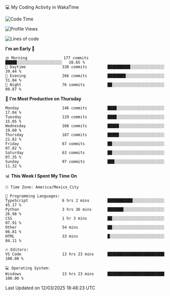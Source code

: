 💻 My Coding Activity in WakaTime
<!--START_SECTION:waka-->
![Code Time](http://img.shields.io/badge/Code%20Time-290%20hrs%2043%20mins-blue)

![Profile Views](http://img.shields.io/badge/Profile%20Views-1-blue)

![Lines of code](https://img.shields.io/badge/From%20Hello%20World%20I%27ve%20Written-1.9%20million%20lines%20of%20code-blue)

**I'm an Early 🐤** 

```text
🌞 Morning                177 commits         █████░░░░░░░░░░░░░░░░░░░░   20.65 % 
🌆 Daytime                338 commits         ██████████░░░░░░░░░░░░░░░   39.44 % 
🌃 Evening                266 commits         ████████░░░░░░░░░░░░░░░░░   31.04 % 
🌙 Night                  76 commits          ██░░░░░░░░░░░░░░░░░░░░░░░   08.87 % 
```
📅 **I'm Most Productive on Thursday** 

```text
Monday                   146 commits         ████░░░░░░░░░░░░░░░░░░░░░   17.04 % 
Tuesday                  129 commits         ████░░░░░░░░░░░░░░░░░░░░░   15.05 % 
Wednesday                168 commits         █████░░░░░░░░░░░░░░░░░░░░   19.60 % 
Thursday                 187 commits         █████░░░░░░░░░░░░░░░░░░░░   21.82 % 
Friday                   67 commits          ██░░░░░░░░░░░░░░░░░░░░░░░   07.82 % 
Saturday                 63 commits          ██░░░░░░░░░░░░░░░░░░░░░░░   07.35 % 
Sunday                   97 commits          ███░░░░░░░░░░░░░░░░░░░░░░   11.32 % 
```


📊 **This Week I Spent My Time On** 

```text
🕑︎ Time Zone: America/Mexico_City

💬 Programming Languages: 
TypeScript               6 hrs 2 mins        ███████████░░░░░░░░░░░░░░   45.17 % 
Python                   3 hrs 36 mins       ███████░░░░░░░░░░░░░░░░░░   26.98 % 
CSS                      1 hr 3 mins         ██░░░░░░░░░░░░░░░░░░░░░░░   07.91 % 
Other                    54 mins             ██░░░░░░░░░░░░░░░░░░░░░░░   06.81 % 
HTML                     33 mins             █░░░░░░░░░░░░░░░░░░░░░░░░   04.11 % 

🔥 Editors: 
VS Code                  13 hrs 23 mins      █████████████████████████   100.00 % 

💻 Operating System: 
Windows                  13 hrs 23 mins      █████████████████████████   100.00 % 
```


 Last Updated on 12/03/2025 18:48:23 UTC
<!--END_SECTION:waka-->
